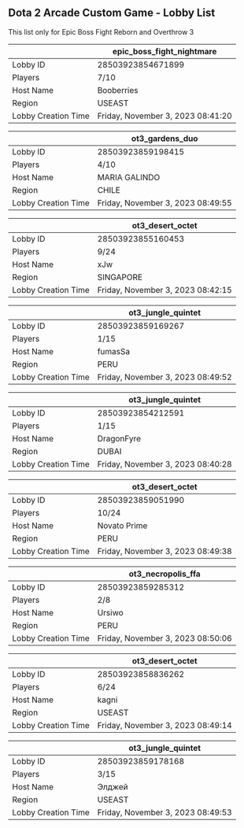 ## Dota 2 Arcade Custom Game - Lobby List

This list only for Epic Boss Fight Reborn and Overthrow 3

|  | epic_boss_fight_nightmare |
| ------ | ------ |
| Lobby ID | 28503923854671899 |
| Players | 7/10 |
| Host Name | Booberries |
| Region | USEAST |
| Lobby Creation Time | Friday, November 3, 2023 08:41:20 |


|  | ot3_gardens_duo |
| ------ | ------ |
| Lobby ID | 28503923859198415 |
| Players | 4/10 |
| Host Name | MARIA GALINDO |
| Region | CHILE |
| Lobby Creation Time | Friday, November 3, 2023 08:49:55 |


|  | ot3_desert_octet |
| ------ | ------ |
| Lobby ID | 28503923855160453 |
| Players | 9/24 |
| Host Name | xJw |
| Region | SINGAPORE |
| Lobby Creation Time | Friday, November 3, 2023 08:42:15 |


|  | ot3_jungle_quintet |
| ------ | ------ |
| Lobby ID | 28503923859169267 |
| Players | 1/15 |
| Host Name | fumasSa |
| Region | PERU |
| Lobby Creation Time | Friday, November 3, 2023 08:49:52 |


|  | ot3_jungle_quintet |
| ------ | ------ |
| Lobby ID | 28503923854212591 |
| Players | 1/15 |
| Host Name | DragonFyre |
| Region | DUBAI |
| Lobby Creation Time | Friday, November 3, 2023 08:40:28 |


|  | ot3_desert_octet |
| ------ | ------ |
| Lobby ID | 28503923859051990 |
| Players | 10/24 |
| Host Name | Novato Prime |
| Region | PERU |
| Lobby Creation Time | Friday, November 3, 2023 08:49:38 |


|  | ot3_necropolis_ffa |
| ------ | ------ |
| Lobby ID | 28503923859285312 |
| Players | 2/8 |
| Host Name | Ursiwo |
| Region | PERU |
| Lobby Creation Time | Friday, November 3, 2023 08:50:06 |


|  | ot3_desert_octet |
| ------ | ------ |
| Lobby ID | 28503923858836262 |
| Players | 6/24 |
| Host Name | kagni |
| Region | USEAST |
| Lobby Creation Time | Friday, November 3, 2023 08:49:14 |


|  | ot3_jungle_quintet |
| ------ | ------ |
| Lobby ID | 28503923859178168 |
| Players | 3/15 |
| Host Name | Элджей |
| Region | USEAST |
| Lobby Creation Time | Friday, November 3, 2023 08:49:53 |


